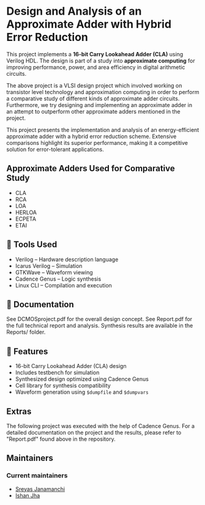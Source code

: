 # Design and Analysis of an Approximate Adder with Hybrid Error Reduction

This project implements a **16-bit Carry Lookahead Adder (CLA)** using Verilog HDL. The design is part of a study into **approximate computing** for improving performance, power, and area efficiency in digital arithmetic circuits.

The above project is a VLSI design project which involved working on transistor 
level technology and approximation computing in order to perform a comparative 
study of different kinds of approximate adder circuits. Furthermore, we try 
designing and implementing an approximate adder in an attempt to outperform other
approximate adders mentioned in the project.

This project presents the implementation and analysis of an energy-efficient approximate 
adder with a hybrid error reduction scheme. Extensive comparisons highlight its superior 
performance, making it a competitive solution for error-tolerant applications.

## Approximate Adders Used for Comparative Study

- CLA
- RCA
- LOA
- HERLOA
- ECPETA
- ETAI

## 🔧 Tools Used

- Verilog – Hardware description language
- Icarus Verilog – Simulation
- GTKWave – Waveform viewing
- Cadence Genus – Logic synthesis
- Linux CLI – Compilation and execution

## 📄 Documentation
See DCMOSproject.pdf for the overall design concept.
See Report.pdf for the full technical report and analysis.
Synthesis results are available in the Reports/ folder.

## 🚀 Features

- 16-bit Carry Lookahead Adder (CLA) design
- Includes testbench for simulation
- Synthesized design optimized using Cadence Genus
- Cell library for synthesis compatibility
- Waveform generation using `$dumpfile` and `$dumpvars`

## Extras

The following project was executed with the help of Cadence Genus. For a detailed 
documentation on the project and the results, please refer to "Report.pdf"
found above in the repository. 


## Maintainers


### Current maintainers

- [Sreyas Janamanchi](https://www.linkedin.com/in/sreyas-janamanchi-932569261/)
- [Ishan Jha](https://www.linkedin.com/in/ishan-jha-768912255/)

